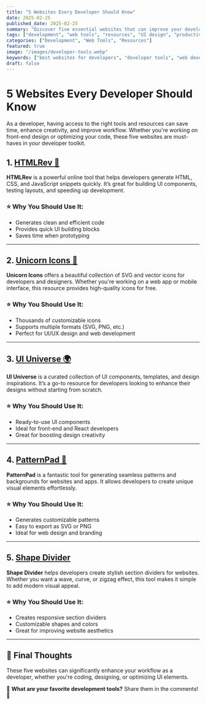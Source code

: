```yaml
---
title: "5 Websites Every Developer Should Know"
date: 2025-02-25
published_date: 2025-02-25
summary: "Discover five essential websites that can improve your development workflow, from UI tools to code generators."
tags: ["development", "web tools", "resources", "UI design", "productivity"]
categories: ["Development", "Web Tools", "Resources"]
featured: true
image: "/images/developer-tools.webp"
keywords: ["best websites for developers", "developer tools", "web development resources", "frontend design tools", "web development productivity"]
draft: false
---
```


# 5 Websites Every Developer Should Know  

As a developer, having access to the right tools and resources can save time, enhance creativity, and improve workflow. Whether you're working on front-end design or optimizing your code, these five websites are must-haves in your developer toolkit.  

## 1. [HTMLRev 📄](https://htmlrev.com/)  
**HTMLRev** is a powerful online tool that helps developers generate HTML, CSS, and JavaScript snippets quickly. It’s great for building UI components, testing layouts, and speeding up development.  

### ⭐ Why You Should Use It:  
- Generates clean and efficient code  
- Provides quick UI building blocks  
- Saves time when prototyping  

---

## 2. [Unicorn Icons 🦄](https://unicornicons.com/)  
**Unicorn Icons** offers a beautiful collection of SVG and vector icons for developers and designers. Whether you're working on a web app or mobile interface, this resource provides high-quality icons for free.  

### ⭐ Why You Should Use It:  
- Thousands of customizable icons  
- Supports multiple formats (SVG, PNG, etc.)  
- Perfect for UI/UX design and web development  

---

## 3. [UI Universe 🌍](https://uiuniverse.io/)  
**UI Universe** is a curated collection of UI components, templates, and design inspirations. It’s a go-to resource for developers looking to enhance their designs without starting from scratch.  

### ⭐ Why You Should Use It:  
- Ready-to-use UI components  
- Ideal for front-end and React developers  
- Great for boosting design creativity  

---

## 4. [PatternPad 🎨](https://patternpad.com/)  
**PatternPad** is a fantastic tool for generating seamless patterns and backgrounds for websites and apps. It allows developers to create unique visual elements effortlessly.  

### ⭐ Why You Should Use It:  
- Generates customizable patterns  
- Easy to export as SVG or PNG  
- Ideal for web design and branding  

---

## 5. [Shape Divider](https://www.shapedivider.app/)  
**Shape Divider** helps developers create stylish section dividers for websites. Whether you want a wave, curve, or zigzag effect, this tool makes it simple to add modern visual appeal.  

### ⭐ Why You Should Use It:  
- Creates responsive section dividers  
- Customizable shapes and colors  
- Great for improving website aesthetics  

---

## 🎯 Final Thoughts  
These five websites can significantly enhance your workflow as a developer, whether you're coding, designing, or optimizing UI elements.  

💬 **What are your favorite development tools?** Share them in the comments! 🚀  

